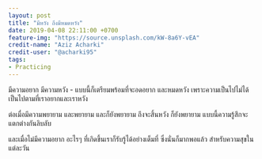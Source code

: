 ```yaml
---
layout: post
title: "มีหวัง ถึงมีหมดหวัง"
date: 2019-04-08 22:11:00 +0700
feature-img: "https://source.unsplash.com/kW-8a6Y-vEA"
credit-name: "Aziz Acharki"
credit-user: "@acharki95"
tags:
- Practicing
---
```

มีความอยาก มีความหวัง - แบบนี้ก็เตรียมพร้อมที่จะอดอยาก และหมดหวัง เพราะความเป็นไปไม่ได้เป็นไปตามที่เราอยากและเราหวัง

ต่อเมื่อมีความพยายาม และพยายาม และก็ยังพยายาม ถึงจะสิ้นหวัง ก็ยังพยายาม แบบนี้ความรู้สึกจะแตกต่างกันลิบลับ

และเมื่อไม่มีความอยาก อะไรๆ ที่เกิดขึ้นเราก็รับรู้ได้อย่างเต็มที่ ซึ่งนั่นก็มากพอแล้ว สำหรับความสุขในแต่ละวัน
